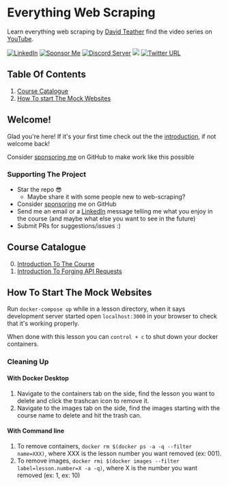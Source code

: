 # Everything Web Scraping
Learn everything web scraping by [David Teather](https://twitter.com/david_teather) find the video series on [YouTube](https://youtube.com/playlist?list=PLmRtxHvzkEE8Ofiy4hnnXSoxw7gs4HOHt).

[![LinkedIn](https://img.shields.io/badge/LinkedIn-0077B5?style=for-the-badge&logo=linkedin&logoColor=white&style=flat-square)](https://www.linkedin.com/in/davidteather/) [![Sponsor Me](https://img.shields.io/static/v1?label=Sponsor&message=%E2%9D%A4&logo=GitHub)](https://github.com/sponsors/davidteather) [![Discord Server](https://img.shields.io/discord/783108952111579166.svg?color=7289da&logo=discord&style=flat-square)](https://discord.gg/yyPhbfma6f) ![](https://visitor-badge.laobi.icu/badge?page_id=davidteather.web-scraping-by-reverse-engineering) [![Twitter URL](https://img.shields.io/twitter/url?style=social&url=https%3A%2F%2Ftwitter.com%2Fdavid_teather)](https://twitter.com/david_teather)

## Table Of Contents
1. [Course Catalogue](#course-catalogue)
2. [How To start The Mock Websites](#how-to-start-the-mock-websites)

## Welcome!

Glad you're here! If it's your first time check out the the [introduction](./000-introduction/README.md), if not welcome back!

Consider [sponsoring me](https://github.com/sponsors/davidteather) on GitHub to make work like this possible

### Supporting The Project
* Star the repo 😎
    * Maybe share it with some people new to web-scraping?
* Consider [sponsoring](https://github.com/sponsors/davidteather) me on GitHub
* Send me an email or a [LinkedIn](https://www.linkedin.com/in/davidteather/) message telling me what you enjoy in the course (and maybe what else you want to see in the future)
* Submit PRs for suggestions/issues :)
## Course Catalogue
0. [Introduction To The Course](/000-introduction/)
1. [Introduction To Forging API Requests](/001-introduction-to-forging-api-requests/)


## How To Start The Mock Websites

Run `docker-compose up` while in a lesson directory, when it says development server started open `localhost:3000` in your browser to check that it's working properly.

When done with this lesson you can `control + c` to shut down your docker containers.

### Cleaning Up
#### With Docker Desktop

1. Navigate to the containers tab on the side, find the lesson you want to delete and click the trashcan icon to remove it.
2. Navigate to the images tab on the side, find the images starting with the course name to delete and hit the trash can.

#### With Command line

1. To remove containers, `docker rm $(docker ps -a -q --filter name=XXX)`, where XXX is the lesson number you want removed (ex: 001).
2. To remove images, `docker rmi $(docker images --filter label=lesson.number=X -a -q)`, where X is the number you want removed (ex: 1, ex: 10)